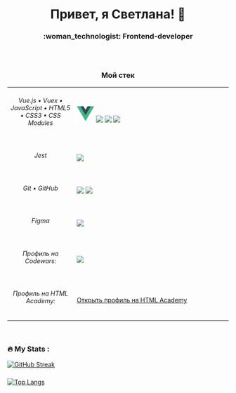 <h1 align="center"> Привет, я Светлана! 👋</h1>
<h3 align="center"> :woman_technologist: Frontend-developer</h3>

<h6><img src="https://komarev.com/ghpvc/?username=your-github-username&style=flat-square&color=blue" alt=""/></h6>


<!--
**Svetlana177/Svetlana177** is a ✨ _special_ ✨ repository because its `README.md` (this file) appears on your GitHub profile.

Here are some ideas to get you started:

- 🔭 I’m currently working on ...
- 🌱 I’m currently learning ...
- 👯 I’m looking to collaborate on ...
- 🤔 I’m looking for help with ...
- 💬 Ask me about ...
- 📫 How to reach me: ...
- 😄 Pronouns: ...
- ⚡ Fun fact: ...
-->

<h3 align="center">Мой стек</h3>

<table>
<tbody>
<tr>
<td align="center" width="30%">
<h6>Vue.js • Vuex • JavaScript • HTML5 • CSS3 • CSS Modules</h6>
</td>
<td>
<img src="https://github.com/devicons/devicon/blob/master/icons/vuejs/vuejs-original.svg" height="40px"/>
<img src="https://user-images.githubusercontent.com/65166970/204084636-c680546c-edeb-4cbe-9ba3-bc00a5853c8c.svg" height="40px"/>
<img src="https://user-images.githubusercontent.com/65166970/204084640-fc0dc408-4594-4a9d-8b2d-7f864a0a7c39.svg" height="40px"/>
<img src="https://user-images.githubusercontent.com/65166970/204084645-ec69de45-81d0-4ef8-9a4c-84c69f89ab2a.svg" height="40px"/>
</td>
</tr>
<tr>
<td align="center">
<h6>Jest</h6>
</td>
<td>
<img src="https://user-images.githubusercontent.com/65166970/204084651-5bcc305b-287a-4880-89e4-f9a671b3f67a.svg" height="40px"/>
</td>
</tr>
<tr>
<td align="center">
<h6>Git • GitHub</h6>
</td>
<td>
<img src="https://user-images.githubusercontent.com/65166970/204084684-c76c19ad-0651-4744-81a9-6bbd6521f497.svg" height="40px"/>
<img src="https://user-images.githubusercontent.com/65166970/204084686-ce87d896-9d70-468d-8451-aba59f9d2559.svg" height="40px"/>
</td>
</tr>
<tr>
<td align="center">
<h6>Figma</h6>
</td>
<td>
<img src="https://user-images.githubusercontent.com/65166970/204084679-72f55863-9313-4a5a-a64b-e61cfb253b79.svg" height="40px"/>
</td>
</tr>

  <tr>
<td align="center">
<h6>Профиль на Codewars:</h6>
</td>
<td>
<a href="https://www.codewars.com/users/rsschool_9fed11c7eb5e8b08" title="Открыть профиль на Codewars">
<img src="https://www.codewars.com/users/rsschool_9fed11c7eb5e8b08/badges/small" height="25px"/>
</a>
</td>
</tr>

<tr>
<td align="center">
<h6>Профиль на HTML Academy:</h6>
</td>
<td>
<a href="https://htmlacademy.ru/profile/svetlana_r" title="Открыть профиль на HTML Academy">Открыть профиль на HTML Academy</a>
</td>
</tr>
</tbody>
</table>

<br>
<p>  </p>




### :fire: My Stats :
[![GitHub Streak](http://github-readme-streak-stats.herokuapp.com?user=Svetlana177&theme=dark&background=000000)](https://git.io/streak-stats)

### 
[![Top Langs](https://github-readme-stats.vercel.app/api/top-langs/?username=Svetlana177&layout=compact&theme=vision-friendly-dark)](https://github.com/anuraghazra/github-readme-stats)

